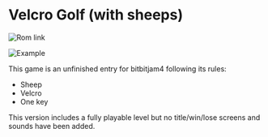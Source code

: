 # Velcro Golf (with sheeps)

![Rom link](https://github.com/brovador/velcro-golf-with-sheeps/blob/master/bin/VELCRO_GOLF.gb?raw=true)

![Example](http://brovador.github.io/velcro-golf-with-sheeps/game-preview.gif)

This game is an unfinished entry for bitbitjam4 following its rules:

* Sheep
* Velcro
* One key

This version includes a fully playable level but no title/win/lose screens and sounds have been added.


